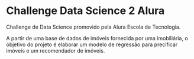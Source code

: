 # Challenge Data Science 2 Alura
Challenge de Data Science promovido pela Alura Escola de Tecnologia.

A partir de uma base de dados de imóveis fornecida por uma imobiliária, o objetivo do projeto é elaborar um modelo de regressão para precificar imóveis e um recomendador de imóveis.
